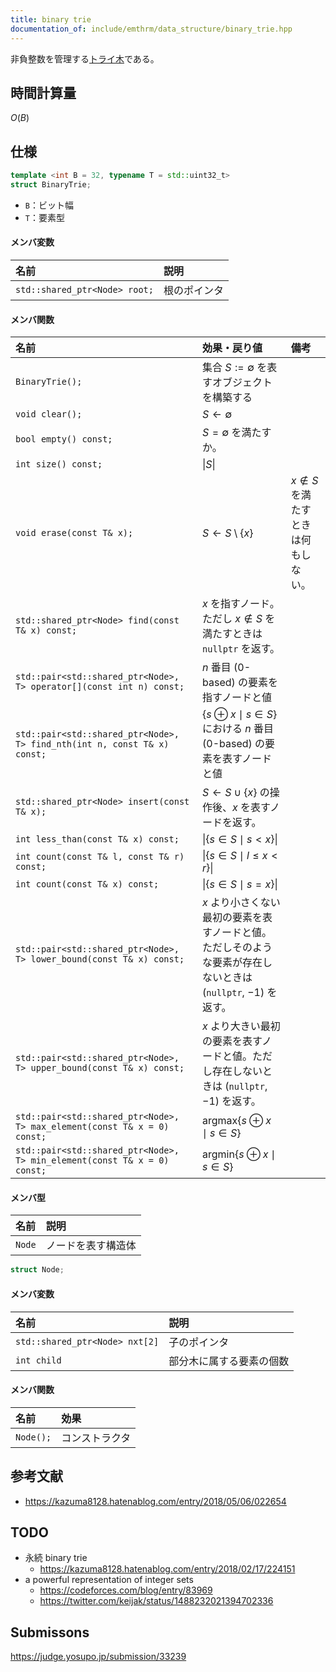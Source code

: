 ```yaml
---
title: binary trie
documentation_of: include/emthrm/data_structure/binary_trie.hpp
---
```


非負整数を管理する[トライ木](../string/trie.md)である。


## 時間計算量

$O(B)$


## 仕様

```cpp
template <int B = 32, typename T = std::uint32_t>
struct BinaryTrie;
```

- `B`：ビット幅
- `T`：要素型

#### メンバ変数

|名前|説明|
|:--|:--|
|`std::shared_ptr<Node> root;`|根のポインタ|

#### メンバ関数

|名前|効果・戻り値|備考|
|:--|:--|:--|
|`BinaryTrie();`|集合 $S \mathrel{:=} \emptyset$ を表すオブジェクトを構築する||
|`void clear();`|$S \gets \emptyset$||
|`bool empty() const;`|$S = \emptyset$ を満たすか。||
|`int size() const;`|$\lvert S \rvert$||
|`void erase(const T& x);`|$S \gets S \setminus \lbrace x \rbrace$|$x \notin S$ を満たすときは何もしない。|
|`std::shared_ptr<Node> find(const T& x) const;`|$x$ を指すノード。ただし $x \notin S$ を満たすときは `nullptr` を返す。|
|`std::pair<std::shared_ptr<Node>, T> operator[](const int n) const;`|$n$ 番目 (0-based) の要素を指すノードと値||
|`std::pair<std::shared_ptr<Node>, T> find_nth(int n, const T& x) const;`|$\lbrace s \oplus x \mid s \in S \rbrace$ における $n$ 番目 (0-based) の要素を表すノードと値||
|`std::shared_ptr<Node> insert(const T& x);`|$S \gets S \cup \lbrace x \rbrace$ の操作後、$x$ を表すノードを返す。|
|`int less_than(const T& x) const;`|$\lvert \lbrace s \in S \mid s < x \rbrace \rvert$||
|`int count(const T& l, const T& r) const;`|$\lvert \lbrace s \in S \mid l \leq x < r \rbrace \rvert$||
|`int count(const T& x) const;`|$\lvert \lbrace s \in S \mid s = x \rbrace \rvert$||
|`std::pair<std::shared_ptr<Node>, T> lower_bound(const T& x) const;`|$x$ より小さくない最初の要素を表すノードと値。ただしそのような要素が存在しないときは (`nullptr`, $-1$) を返す。|
|`std::pair<std::shared_ptr<Node>, T> upper_bound(const T& x) const;`|$x$ より大きい最初の要素を表すノードと値。ただし存在しないときは (`nullptr`, $-1$) を返す。||
|`std::pair<std::shared_ptr<Node>, T> max_element(const T& x = 0) const;`|$\mathrm{argmax} \lbrace s \oplus x \mid s \in S \rbrace$||
|`std::pair<std::shared_ptr<Node>, T> min_element(const T& x = 0) const;`|$\mathrm{argmin} \lbrace s \oplus x \mid s \in S \rbrace$||

#### メンバ型

|名前|説明|
|:--|:--|
|`Node`|ノードを表す構造体|

```cpp
struct Node;
```

#### メンバ変数

|名前|説明|
|:--|:--|
|`std::shared_ptr<Node> nxt[2]`|子のポインタ|
|`int child`|部分木に属する要素の個数|

#### メンバ関数

|名前|効果|
|:--|:--|
|`Node();`|コンストラクタ|


## 参考文献

- https://kazuma8128.hatenablog.com/entry/2018/05/06/022654


## TODO

- 永続 binary trie
  - https://kazuma8128.hatenablog.com/entry/2018/02/17/224151
- a powerful representation of integer sets
  - https://codeforces.com/blog/entry/83969
  - https://twitter.com/keijak/status/1488232021394702336


## Submissons

https://judge.yosupo.jp/submission/33239
